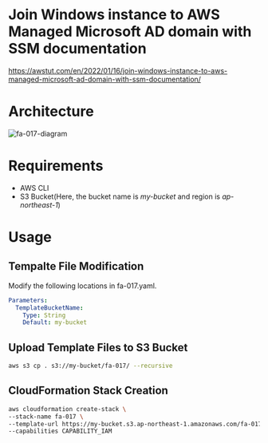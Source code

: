 # Join Windows instance to AWS Managed Microsoft AD domain with SSM documentation

https://awstut.com/en/2022/01/16/join-windows-instance-to-aws-managed-microsoft-ad-domain-with-ssm-documentation/

# Architecture

![fa-017-diagram](https://user-images.githubusercontent.com/84276199/190901972-f2b012bc-4144-4f68-b231-dedc7b89c77b.png)

# Requirements

* AWS CLI
* S3 Bucket(Here, the bucket name is *my-bucket* and region is *ap-northeast-1*)

# Usage

## Tempalte File Modification

Modify the following locations in fa-017.yaml.

```yaml
Parameters:
  TemplateBucketName:
    Type: String
    Default: my-bucket
```

## Upload  Template Files to S3 Bucket

```bash
aws s3 cp . s3://my-bucket/fa-017/ --recursive
```

## CloudFormation Stack Creation

```bash
aws cloudformation create-stack \
--stack-name fa-017 \
--template-url https://my-bucket.s3.ap-northeast-1.amazonaws.com/fa-017/fa-017.yaml \
--capabilities CAPABILITY_IAM
```
